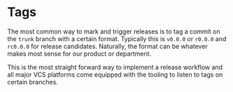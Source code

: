 # Tags

The most common way to mark and trigger releases is to tag a commit on the `trunk` branch with a certain format. Typically this is `v0.0.0` or `r0.0.0` and `rc0.0.0` for release candidates. Naturally, the format can be whatever makes most sense for our product or department.

This is the most straight forward way to implement a release workflow and all major VCS platforms come equipped with the tooling to listen to tags on certain branches.


